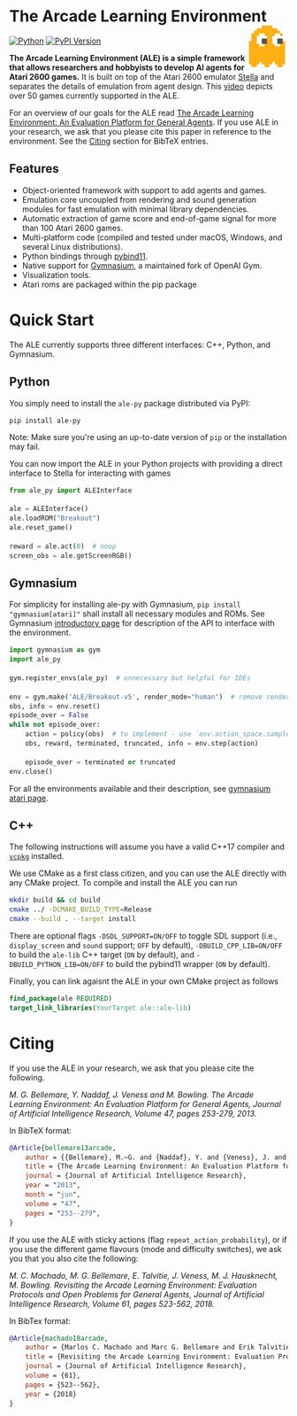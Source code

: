 The Arcade Learning Environment
<a href="#the-arcade-learning-environment">
  <img alt="Arcade Learning Environment" align="right" width=75 src="https://raw.githubusercontent.com/Farama-Foundation/Arcade-Learning-Environment/master/docs/static/ale.svg" />
</a>
===============================

[![Python](https://img.shields.io/pypi/pyversions/ale-py.svg)](https://badge.fury.io/py/ale-py)
[![PyPI Version](https://img.shields.io/pypi/v/ale-py)](https://pypi.org/project/ale-py)

**The Arcade Learning Environment (ALE) is a simple framework that allows researchers and hobbyists to develop AI agents for Atari 2600 games.**
It is built on top of the Atari 2600 emulator [Stella](https://stella-emu.github.io) and separates the details of emulation from agent design.
This [video](https://www.youtube.com/watch?v=nzUiEkasXZI) depicts over 50 games currently supported in the ALE.

For an overview of our goals for the ALE read [The Arcade Learning Environment: An Evaluation Platform for General Agents](https://jair.org/index.php/jair/article/view/10819).
If you use ALE in your research, we ask that you please cite this paper in reference to the environment. See the [Citing](#Citing) section for BibTeX entries.

Features
--------

- Object-oriented framework with support to add agents and games.
- Emulation core uncoupled from rendering and sound generation modules for fast emulation with minimal library dependencies.
- Automatic extraction of game score and end-of-game signal for more than 100  Atari 2600 games.
- Multi-platform code (compiled and tested under macOS, Windows, and several Linux distributions).
- Python bindings through [pybind11](https://github.com/pybind/pybind11).
- Native support for [Gymnasium](http://github.com/farama-Foundation/gymnasium), a maintained fork of OpenAI Gym.
- Visualization tools.
- Atari roms are packaged within the pip package

Quick Start
===========

The ALE currently supports three different interfaces: C++, Python, and Gymnasium.

Python
------

You simply need to install the `ale-py` package distributed via PyPI:

```shell
pip install ale-py
```
Note: Make sure you're using an up-to-date version of `pip` or the installation may fail.

You can now import the ALE in your Python projects with providing a direct interface to Stella for interacting with games
```python
from ale_py import ALEInterface

ale = ALEInterface()
ale.loadROM("Breakout")
ale.reset_game()

reward = ale.act(0)  # noop
screen_obs = ale.getScreenRGB()
```

## Gymnasium

For simplicity for installing ale-py with Gymnasium, `pip install "gymnasium[atari]"` shall install all necessary modules and ROMs. See Gymnasium [introductory page](https://gymnasium.farama.org/main/introduction/basic_usage/) for description of the API to interface with the environment.

```py
import gymnasium as gym
import ale_py

gym.register_envs(ale_py)  # unnecessary but helpful for IDEs

env = gym.make('ALE/Breakout-v5', render_mode="human")  # remove render_mode in training
obs, info = env.reset()
episode_over = False
while not episode_over:
    action = policy(obs)  # to implement - use `env.action_space.sample()` for a random policy
    obs, reward, terminated, truncated, info = env.step(action)

    episode_over = terminated or truncated
env.close()
```

For all the environments available and their description, see [gymnasium atari page](https://gymnasium.farama.org/environments/atari/).

C++
---

The following instructions will assume you have a valid C++17 compiler and [`vcpkg`](https://github.com/microsoft/vcpkg) installed.

We use CMake as a first class citizen, and you can use the ALE directly with any CMake project.
To compile and install the ALE you can run

```sh
mkdir build && cd build
cmake ../ -DCMAKE_BUILD_TYPE=Release
cmake --build . --target install
```

There are optional flags `-DSDL_SUPPORT=ON/OFF` to toggle SDL support (i.e., `display_screen` and `sound` support; `OFF` by default), `-DBUILD_CPP_LIB=ON/OFF` to build
the `ale-lib` C++ target (`ON` by default), and `-DBUILD_PYTHON_LIB=ON/OFF` to build the pybind11 wrapper (`ON` by default).

Finally, you can link agaisnt the ALE in your own CMake project as follows

```cmake
find_package(ale REQUIRED)
target_link_libraries(YourTarget ale::ale-lib)
```

Citing
======

If you use the ALE in your research, we ask that you please cite the following.

*M. G. Bellemare, Y. Naddaf, J. Veness and M. Bowling. The Arcade Learning Environment: An Evaluation Platform for General Agents, Journal of Artificial Intelligence Research, Volume 47, pages 253-279, 2013.*

In BibTeX format:

```bibtex
@Article{bellemare13arcade,
    author = {{Bellemare}, M.~G. and {Naddaf}, Y. and {Veness}, J. and {Bowling}, M.},
    title = {The Arcade Learning Environment: An Evaluation Platform for General Agents},
    journal = {Journal of Artificial Intelligence Research},
    year = "2013",
    month = "jun",
    volume = "47",
    pages = "253--279",
}
```

If you use the ALE with sticky actions (flag ``repeat_action_probability``), or if
you use the different game flavours (mode and difficulty switches), we ask you
that you also cite the following:

*M. C. Machado, M. G. Bellemare, E. Talvitie, J. Veness, M. J. Hausknecht, M. Bowling. Revisiting the Arcade Learning Environment: Evaluation Protocols and Open Problems for General Agents,  Journal of Artificial Intelligence Research, Volume 61, pages 523-562, 2018.*

In BibTex format:

```bibtex
@Article{machado18arcade,
    author = {Marlos C. Machado and Marc G. Bellemare and Erik Talvitie and Joel Veness and Matthew J. Hausknecht and Michael Bowling},
    title = {Revisiting the Arcade Learning Environment: Evaluation Protocols and Open Problems for General Agents},
    journal = {Journal of Artificial Intelligence Research},
    volume = {61},
    pages = {523--562},
    year = {2018}
}
```
